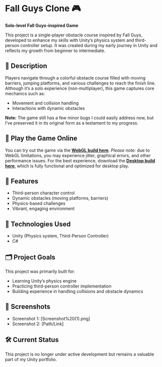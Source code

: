 # Fall Guys Clone 🎮

**Solo-level Fall Guys-inspired Game**

This project is a single-player obstacle course inspired by Fall Guys, developed to enhance my skills with Unity’s physics system and third-person controller setup. It was created during my early journey in Unity and reflects my growth from beginner to intermediate.

## 📝 Description
Players navigate through a colorful obstacle course filled with moving barriers, jumping platforms, and various challenges to reach the finish line. Although it’s a solo experience (non-multiplayer), this game captures core mechanics such as:
- Movement and collision handling
- Interactions with dynamic obstacles

**Note:** The game still has a few minor bugs I could easily address now, but I’ve preserved it in its original form as a testament to my progress.

## 🔗 Play the Game Online
You can try out the game via the **[WebGL build here](https://anuj-chouhan.github.io/Fall-Guys-Clone/)**. *Please note:* due to WebGL limitations, you may experience jitter, graphical errors, and other performance issues. For the best experience, download the **[Desktop build here](01%20Project/Executable%20Build%20here!)**, which is fully functional and optimized for desktop play.

## 🔧 Features
- Third-person character control
- Dynamic obstacles (moving platforms, barriers)
- Physics-based challenges
- Vibrant, engaging environment

## 🚀 Technologies Used
- Unity (Physics system, Third-Person Controller)
- C#

## 🗂️ Project Goals
This project was primarily built for:
- Learning Unity’s physics engine
- Practicing third-person controller implementation
- Building experience in handling collisions and obstacle dynamics

## 📸 Screenshots
<!-- Add links or paths to screenshots here -->
- Screenshot 1: [Screenshot%20(1).png]
- Screenshot 2: [Path/Link]

## 🛠️ Current Status
This project is no longer under active development but remains a valuable part of my Unity portfolio.
